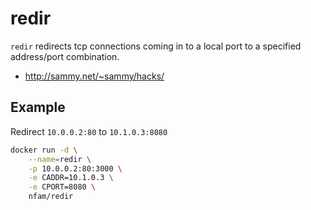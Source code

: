 # redir

`redir` redirects tcp connections coming in to a local port to a specified address/port combination.

* http://sammy.net/~sammy/hacks/

## Example

Redirect `10.0.0.2:80` to `10.1.0.3:8080`

```sh
docker run -d \
    --name=redir \
    -p 10.0.0.2:80:3000 \
    -e CADDR=10.1.0.3 \
    -e CPORT=8080 \
    nfam/redir
```
